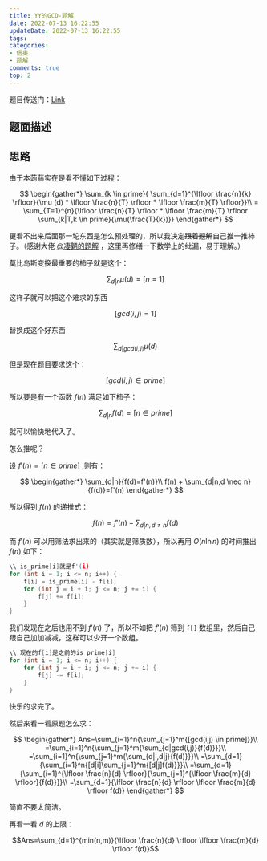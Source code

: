 ```yaml
---
title: YY的GCD-题解
date: 2022-07-13 16:22:55
updateDate: 2022-07-13 16:22:55
tags:
categories:
- 信奥
- 题解
comments: true
top: 2
---
```


题目传送门：[Link](https://www.luogu.com.cn/problem/P2257)

## 题面描述

<!-- more -->

## 思路

由于本蒟蒻实在是看不懂如下过程：

$$
\begin{gather*}
\sum_{k \in prime}{ \sum_{d=1}^{\lfloor \frac{n}{k} \rfloor}{\mu (d) * \lfloor \frac{n}{T} \rfloor * \lfloor \frac{m}{T} \rfloor}}\\
= \sum_{T=1}^{n}{\lfloor \frac{n}{T} \rfloor * \lfloor \frac{m}{T} \rfloor \sum_{k|T,k \in prime}{\mu(\frac{T}{k})}}
\end{gather*}
$$

更看不出来后面那一坨东西是怎么预处理的，所以我决定~~跟着题解~~自己推一推柿子。（感谢大佬 [@凄魉的题解](https://www.luogu.com.cn/blog/qlwpc/solutin-p2257) ，这里再修缮一下数学上的纰漏，易于理解。）

莫比乌斯变换最重要的柿子就是这个：  

$$\sum_{d|n}{\mu(d)}=[n=1]$$  

这样子就可以把这个难求的东西  

$$[gcd(i,j)=1]$$  

替换成这个好东西  

$$\sum_{d|gcd(i,j)}{\mu(d)}$$    

但是现在题目要求这个：  

$$[gcd(i,j) \in prime]$$  

所以要是有一个函数 $f(n)$ 满足如下柿子：  

$$\sum_{d|n}{f(d)=[n \in prime]}$$  

就可以愉快地代入了。  

怎么推呢？  

设 $f'(n)=[n \in prime]$ ,则有：

$$
\begin{gather*}
\sum_{d|n}{f(d)=f'(n)}\\
f(n) + \sum_{d|n,d \neq n}{f(d)}=f'(n)
\end{gather*}
$$

所以得到 $f(n)$ 的递推式：  

$$f(n)=f'(n)-\sum_{d|n,d \neq n}{f(d)}$$  

而 $f'(n)$ 可以用筛法求出来的（其实就是筛质数），所以再用 $O(n \ln n)$ 的时间推出 $f(n)$ 如下：  

```cpp
\\ is_prime[i]就是f'(i)
for (int i = 1; i <= n; i++) {
    f[i] = is_prime[i] - f[i];
    for (int j = i + i; j <= n; j += i) {
        f[j] += f[i];
    }
}
```

我们发现在之后也用不到 $f'(n)$ 了，所以不如把 $f'(n)$ 筛到 `f[]` 数组里，然后自己跟自己加加减减，这样可以少开一个数组。  

```cpp
\\ 现在的f[i]是之前的is_prime[i]
for (int i = 1; i <= n; i++) {
    for (int j = i + i; j <= n; j += i) {
        f[j] -= f[i];
    }
}
```

快乐的求完了。  

然后来看一看原题怎么求：

$$
\begin{gather*}
Ans=\sum_{i=1}^n{\sum_{j=1}^m{[gcd(i,j) \in prime]}}\\
=\sum_{i=1}^n{\sum_{j=1}^m{\sum_{d|gcd(i,j)}{f(d)}}}\\
=\sum_{i=1}^n{\sum_{j=1}^m{\sum_{d|i,d|j}{f(d)}}}\\
=\sum_{d=1}{\sum_{i=1}^n{[d|i]\sum_{j=1}^m{[d|j]f(d)}}}\\
=\sum_{d=1}{\sum_{i=1}^{\lfloor \frac{n}{d} \rfloor}{\sum_{j=1}^{\lfloor \frac{m}{d} \rfloor}{f(d)}}}\\
=\sum_{d=1}{\lfloor \frac{n}{d} \rfloor \lfloor \frac{m}{d} \rfloor f(d)}
\end{gather*}
$$

简直不要太简洁。

再看一看 $d$ 的上限：

$$Ans=\sum_{d=1}^{min(n,m)}{\lfloor \frac{n}{d} \rfloor \lfloor \frac{m}{d} \rfloor f(d)}$$

